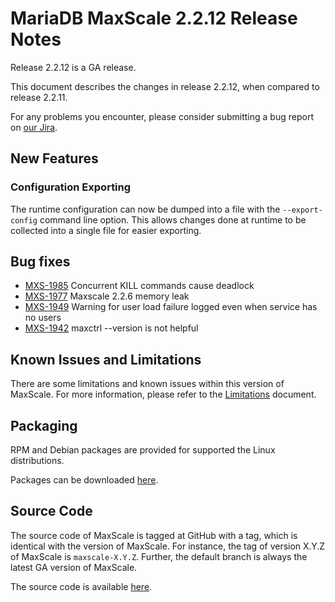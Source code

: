 # MariaDB MaxScale 2.2.12 Release Notes

Release 2.2.12 is a GA release.

This document describes the changes in release 2.2.12, when compared to
release 2.2.11.

For any problems you encounter, please consider submitting a bug
report on [our Jira](https://jira.mariadb.org/projects/MXS).

## New Features

### Configuration Exporting

The runtime configuration can now be dumped into a file with the
`--export-config` command line option. This allows changes done at runtime to be
collected into a single file for easier exporting.

## Bug fixes

* [MXS-1985](https://jira.mariadb.org/browse/MXS-1985) Concurrent KILL commands cause deadlock
* [MXS-1977](https://jira.mariadb.org/browse/MXS-1977) Maxscale 2.2.6 memory leak
* [MXS-1949](https://jira.mariadb.org/browse/MXS-1949) Warning for user load failure logged even when service has no users
* [MXS-1942](https://jira.mariadb.org/browse/MXS-1942) maxctrl --version is not helpful

## Known Issues and Limitations

There are some limitations and known issues within this version of MaxScale.
For more information, please refer to the [Limitations](../About/Limitations.md) document.

## Packaging

RPM and Debian packages are provided for supported the Linux distributions.

Packages can be downloaded [here](https://mariadb.com/downloads/mariadb-tx/maxscale).

## Source Code

The source code of MaxScale is tagged at GitHub with a tag, which is identical
with the version of MaxScale. For instance, the tag of version X.Y.Z of MaxScale
is `maxscale-X.Y.Z`. Further, the default branch is always the latest GA version
of MaxScale.

The source code is available [here](https://github.com/mariadb-corporation/MaxScale).

